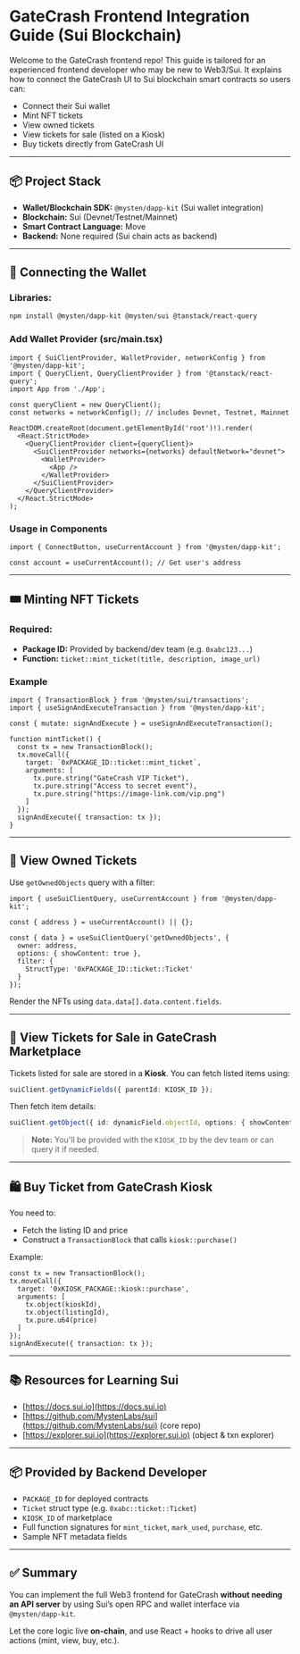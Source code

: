 # GateCrash Frontend Integration Guide (Sui Blockchain)

Welcome to the GateCrash frontend repo! This guide is tailored for an experienced frontend developer who may be new to Web3/Sui. It explains how to connect the GateCrash UI to Sui blockchain smart contracts so users can:

* Connect their Sui wallet
* Mint NFT tickets
* View owned tickets
* View tickets for sale (listed on a Kiosk)
* Buy tickets directly from GateCrash UI

---

## 📦 Project Stack

* **Wallet/Blockchain SDK:** `@mysten/dapp-kit` (Sui wallet integration)
* **Blockchain:** Sui (Devnet/Testnet/Mainnet)
* **Smart Contract Language:** Move
* **Backend:** None required (Sui chain acts as backend)

---

## 🔌 Connecting the Wallet

### Libraries:

```bash
npm install @mysten/dapp-kit @mysten/sui @tanstack/react-query
```

### Add Wallet Provider (src/main.tsx)

```tsx
import { SuiClientProvider, WalletProvider, networkConfig } from '@mysten/dapp-kit';
import { QueryClient, QueryClientProvider } from '@tanstack/react-query';
import App from './App';

const queryClient = new QueryClient();
const networks = networkConfig(); // includes Devnet, Testnet, Mainnet

ReactDOM.createRoot(document.getElementById('root')!).render(
  <React.StrictMode>
    <QueryClientProvider client={queryClient}>
      <SuiClientProvider networks={networks} defaultNetwork="devnet">
        <WalletProvider>
          <App />
        </WalletProvider>
      </SuiClientProvider>
    </QueryClientProvider>
  </React.StrictMode>
);
```

### Usage in Components

```tsx
import { ConnectButton, useCurrentAccount } from '@mysten/dapp-kit';

const account = useCurrentAccount(); // Get user's address
```

---

## 🎟️ Minting NFT Tickets

### Required:

* **Package ID:** Provided by backend/dev team (e.g. `0xabc123...`)
* **Function:** `ticket::mint_ticket(title, description, image_url)`

### Example

```tsx
import { TransactionBlock } from '@mysten/sui/transactions';
import { useSignAndExecuteTransaction } from '@mysten/dapp-kit';

const { mutate: signAndExecute } = useSignAndExecuteTransaction();

function mintTicket() {
  const tx = new TransactionBlock();
  tx.moveCall({
    target: `0xPACKAGE_ID::ticket::mint_ticket`,
    arguments: [
      tx.pure.string("GateCrash VIP Ticket"),
      tx.pure.string("Access to secret event"),
      tx.pure.string("https://image-link.com/vip.png")
    ]
  });
  signAndExecute({ transaction: tx });
}
```

---

## 👛 View Owned Tickets

Use `getOwnedObjects` query with a filter:

```tsx
import { useSuiClientQuery, useCurrentAccount } from '@mysten/dapp-kit';

const { address } = useCurrentAccount() || {};

const { data } = useSuiClientQuery('getOwnedObjects', {
  owner: address,
  options: { showContent: true },
  filter: {
    StructType: '0xPACKAGE_ID::ticket::Ticket'
  }
});
```

Render the NFTs using `data.data[].data.content.fields`.

---

## 🛒 View Tickets for Sale in GateCrash Marketplace

Tickets listed for sale are stored in a **Kiosk**.
You can fetch listed items using:

```ts
suiClient.getDynamicFields({ parentId: KIOSK_ID });
```

Then fetch item details:

```ts
suiClient.getObject({ id: dynamicField.objectId, options: { showContent: true } });
```

> **Note:** You'll be provided with the `KIOSK_ID` by the dev team or can query it if needed.

---

## 🛍️ Buy Ticket from GateCrash Kiosk

You need to:

* Fetch the listing ID and price
* Construct a `TransactionBlock` that calls `kiosk::purchase()`

Example:

```tsx
const tx = new TransactionBlock();
tx.moveCall({
  target: '0xKIOSK_PACKAGE::kiosk::purchase',
  arguments: [
    tx.object(kioskId),
    tx.object(listingId),
    tx.pure.u64(price)
  ]
});
signAndExecute({ transaction: tx });
```

---

## 📚 Resources for Learning Sui

* [https://docs.sui.io](https://docs.sui.io)
* [https://github.com/MystenLabs/sui](https://github.com/MystenLabs/sui) (core repo)
* [https://explorer.sui.io](https://explorer.sui.io) (object & txn explorer)

---

## 📦 Provided by Backend Developer

* `PACKAGE_ID` for deployed contracts
* `Ticket` struct type (e.g. `0xabc::ticket::Ticket`)
* `KIOSK_ID` of marketplace
* Full function signatures for `mint_ticket`, `mark_used`, `purchase`, etc.
* Sample NFT metadata fields

---

## ✅ Summary

You can implement the full Web3 frontend for GateCrash **without needing an API server** by using Sui’s open RPC and wallet interface via `@mysten/dapp-kit`.

Let the core logic live **on-chain**, and use React + hooks to drive all user actions (mint, view, buy, etc.).
